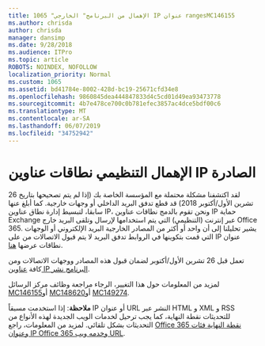 ```yaml
---
title: 1065 "الإهمال من البرنامج" الخارجي IP عنوان rangesMC146155
ms.author: chrisda
author: chrisda
manager: dansimp
ms.date: 9/28/2018
ms.audience: ITPro
ms.topic: article
ROBOTS: NOINDEX, NOFOLLOW
localization_priority: Normal
ms.custom: 1065
ms.assetid: bd41784e-8002-428d-bc19-25671cfd34e8
ms.openlocfilehash: 9860845dea444847833d4c5cd01d49ea93473778
ms.sourcegitcommit: 4b7e478ce700c0b781efec3857ac4dce5bdf00c6
ms.translationtype: MT
ms.contentlocale: ar-SA
ms.lasthandoff: 06/07/2019
ms.locfileid: "34752942"
---
```

# <a name="deprecation-of-eop-outbound-ip-address-ranges"></a>الإهمال التنظيمي نطاقات عناوين IP الصادرة

لقد اكتشفنا مشكلة محتملة مع المؤسسة الخاصة بك (إذا لم يتم تصحيحها بتاريخ 26 تشرين الأول/أكتوبر 2018) قد قطع تدفق البريد الداخلي أو وجهات خارجية. كما أبلغ عنها سابقا، لتبسيط إدارة نطاق عناوين IP، ونحن تقوم بالدمج نطاقات عناوين IP حماية Exchange عبر إنترنت (التنظيمي) التي يتم استخدامها لإرسال وتلقى البريد خارج Office 365. يشير تحليلنا إلى أن واحد أو أكثر من المصادر الخارجية البريد الإلكتروني أو الوجهات التي قمت بتكوينها في الروابط تدفق البريد لا يتم قبول الاتصالات من على IP عنوان نطاقات عرضها [هنا](https://docs.microsoft.com/office365/SecurityCompliance/eop/exchange-online-protection-ip-addresses).

تعمل قبل 26 تشرين الأول/أكتوبر لضمان قبول هذه المصادر ووجهات الاتصالات ومن كافة [عناوين IP البرنامج نشر](https://docs.microsoft.com/office365/SecurityCompliance/eop/exchange-online-protection-ip-addresses).

لمزيد من المعلومات حول هذا التغيير، الرجاء مراجعة وظائف مركز الرسائل [MC146155](https://portal.office.com/AdminPortal/home?switchtomodern=true#/MessageCenter?id=MC146155)أو [MC148620](https://portal.office.com/AdminPortal/home?switchtomodern=true#/MessageCenter?id=MC148620)أو [MC149274](https://portal.office.com/AdminPortal/home?switchtomodern=true#/MessageCenter?id=MC149274).

**ملاحظة**: إذا استخدمت مسبقاً IP أو عنوان URL النشر عبر HTML و XML و RSS للتحديثات نقطة النهاية، كما يجب ترحيل لخدمات الويب الجديدة لهذه الأنواع من التحديثات بشكل تلقائي. لمزيد من المعلومات، راجع [Office 365 نقطة النهاية فئات وعنوان IP Office 365 وخدمه ويب URL](https://techcommunity.microsoft.com/t5/Office-365-Blog/Announcing-Office-365-endpoint-categories-and-Office-365-IP/ba-p/177638).

